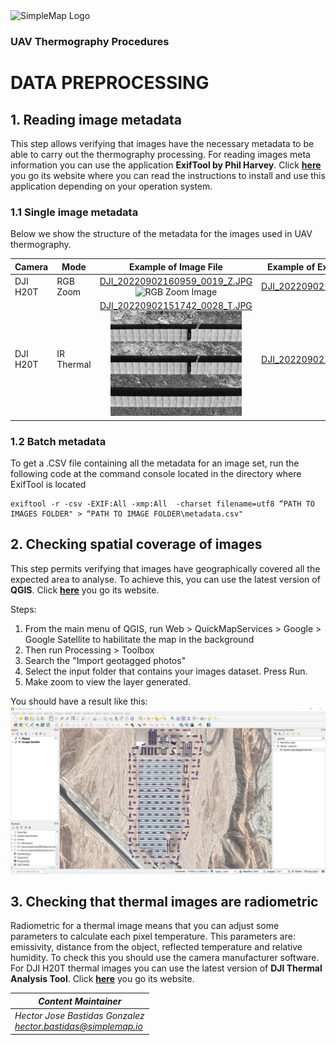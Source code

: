 <img src="https://simplemap.io/wp-content/uploads/2022/08/Color-logo-no-background-1-2048x522.png" alt="SimpleMap Logo" width="236" height="60">

### UAV Thermography Procedures

# DATA PREPROCESSING

## 1. Reading image metadata
This step allows verifying that images have the necessary metadata to be able to carry out the thermography processing.
For reading images meta information you can use the application **ExifTool by Phil Harvey**. Click [**here**](https://exiftool.org/) you go its website where you can read the instructions to install and use this application depending on your operation system.

### 1.1 Single image metadata
Below we show the structure of the metadata for the images used in UAV thermography.

|Camera|Mode|Example of Image File |Example of ExifTool Output File|
|-|-|:-:|-|
|DJI H20T|RGB Zoom|[DJI_20220902160959_0019_Z.JPG](resources/data_preprocessing/DJI_20220902160959_0019_Z.JPG)<br><img src="resources/data_preprocessing/DJI_20220902160959_0019_Z.JPG" alt="RGB Zoom Image" width="210">|[DJI_20220902160959_0019_Z.txt](resources/data_preprocessing/DJI_20220902160959_0019_Z.txt)|
|DJI H20T|IR Thermal|[DJI_20220902151742_0028_T.JPG](resources/data_preprocessing/DJI_20220902151742_0028_T.JPG)<br><img src="resources/data_preprocessing/DJI_20220902151742_0028_T.JPG" alt="IR Thermal Image" width="210">|[DJI_20220902151742_0028_T.txt](resources/data_preprocessing/DJI_20220902151742_0028_T.txt)|

### 1.2 Batch metadata
To get a .CSV file containing all the metadata for an image set, run the following code at the command console located in the directory where ExifTool is located

    exiftool -r -csv -EXIF:All -xmp:All  -charset filename=utf8 “PATH TO IMAGES FOLDER" > “PATH TO IMAGE FOLDER\metadata.csv"

## 2. Checking spatial coverage of images
This step permits verifying that images have geographically covered all the expected area to analyse. To achieve this, you can use the latest version of **QGIS**. Click [**here**](https://www.qgis.org/) you go its website.

Steps: 
1. From the main menu of QGIS, run Web > QuickMapServices > Google > Google Satellite to habilitate the map in the background
2. Then run Processing > Toolbox
3. Search the "Import geotagged photos"
4. Select the input folder that contains your images dataset. Press Run.
5. Make zoom to view the layer generated.
 
You should have a result like this:
<br> 
<img src="resources/data_preprocessing/geotagged_photos.jpg" alt="geotagged_photos" width="800">


## 3. Checking that thermal images are radiometric
Radiometric for a thermal image means that you can adjust some parameters to calculate each pixel temperature. This parameters are: emissivity, distance from the object, reflected temperature and relative humidity. To check this you should use the camera manufacturer software. For DJI H20T thermal images you can use the latest version of **DJI Thermal Analysis Tool**. Click [**here**](https://www.dji.com/downloads/softwares/dji-dtat3/) you go its website.


|*Content Maintainer*|
|-|
|*Hector Jose Bastidas Gonzalez*<br>*hector.bastidas@simplemap.io*|
